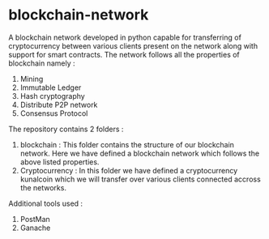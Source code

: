# blockchain-network
A blockchain network developed in python capable for transferring of cryptocurrency between various clients present on the network along with support for smart contracts.
The network follows all the properties of blockchain namely : 

1. Mining
2. Immutable Ledger
3. Hash cryptography
4. Distribute P2P network
5. Consensus Protocol

The repository contains 2 folders :

1. blockchain : This folder contains the structure of our blockchain network. Here we have defined a blockchain network which follows the above listed properties.
2. Cryptocurrency : In this folder we have defined a cryptocurrency kunalcoin which we will transfer over various clients connected accross the networks.

Additional tools used :
1. PostMan
2. Ganache
